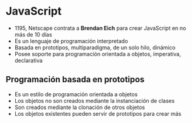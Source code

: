 # JavaScript
- 1195, Netscape contrata a **Brendan Eich** para crear JavaScript en no más de 10 días
- Es un lenguaje de programación interpretado
- Basada en prototipos, multiparadigma, de un solo hilo, dinámico
- Posee soporte para programación orientada a objetos, imperativa, declarativa
## Programación basada en prototipos
- Es un estilo de programación orientada a objetos
- Los objetos no son creados mediante la instanciación de clases
- Son creados mediante la clonación de otros objetos
- Los objetos existentes pueden servir de prototipos para crear más
